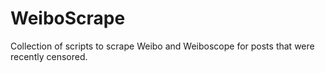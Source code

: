 # WeiboScrape
Collection of scripts to scrape Weibo and Weiboscope for posts that were recently censored.
